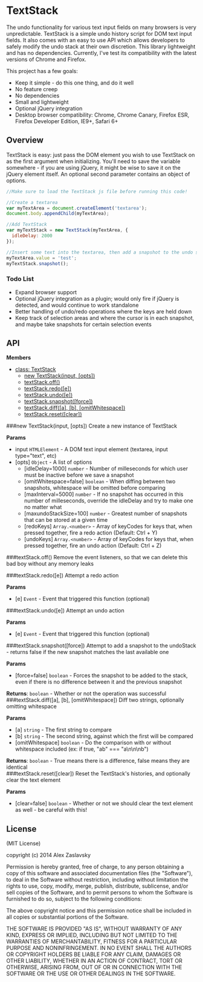 # TextStack

The undo functionality for various text input fields on many browsers is very unpredictable.  TextStack is a simple undo history script for DOM text input fields.  It also comes with an easy to use API which allows developers to safely modify the undo stack at their own discretion.  This library lightweight and has no dependencies.  Currently, I've test its compatibility with the latest versions of Chrome and Firefox.

This project has a few goals:

* Keep it simple - do this one thing, and do it well
* No feature creep
* No dependencies
* Small and lightweight
* Optional jQuery integration
* Desktop browser compatibility: Chrome, Chrome Canary, Firefox ESR, Firefox Developer Edition, IE9+, Safari 6+

## Overview

TextStack is easy: just pass the DOM element you wish to use TextStack on as the first argument when initializing.  You'll need to save the variable somewhere - if you are using jQuery, it might be wise to save it on the jQuery element itself.  An optional second parameter contains an object of options.

```js
//Make sure to load the TextStack js file before running this code!

//Create a textarea
var myTextArea = document.createElement('textarea');
document.body.appendChild(myTextArea);

//Add TextStack
var myTextStack = new TextStack(myTextArea, {
  idleDelay: 2000
});

//Insert some text into the textarea, then add a snapshot to the undo stack
myTextArea.value = 'test';
myTextStack.snapshot();
```

### Todo List

* Expand browser support
* Optional jQuery integration as a plugin; would only fire if jQuery is detected, and would continue to work standalone
* Better handling of undo/redo operations where the keys are held down
* Keep track of selection areas and where the cursor is in each snapshot, and maybe take snapshots for certain selection events

<a name="TextStack"></a>
## API
**Members**

* [class: TextStack](#TextStack)
  * [new TextStack(input, [opts])](#new_TextStack)
  * [textStack.off()](#TextStack#off)
  * [textStack.redo([e])](#TextStack#redo)
  * [textStack.undo([e])](#TextStack#undo)
  * [textStack.snapshot([force])](#TextStack#snapshot)
  * [textStack.diff([a], [b], [omitWhitespace])](#TextStack#diff)
  * [textStack.reset([clear])](#TextStack#reset)

<a name="new_TextStack"></a>
###new TextStack(input, [opts])
Create a new instance of TextStack

**Params**

- input `HTMLElement` - A DOM text input element (textarea, input type="text", etc)  
- \[opts\] `Object` - A list of options  
  - \[idleDelay=1000\] `number` - Number of milleseconds for which user must be inactive before we save a snapshot  
  - \[omitWhitespace=false\] `boolean` - When diffing between two snapshots, whitespace will be omitted before comparing  
  - \[maxInterval=5000\] `number` - If no snapshot has occurred in this number of milleseconds, override the idleDelay and try to make one no matter what  
  - \[maxundoStackSize=100\] `number` - Greatest number of snapshots that can be stored at a given time  
  - \[redoKeys\] `Array.<number>` - Array of keyCodes for keys that, when pressed together, fire a redo action (Default: Ctrl + Y)  
  - \[undoKeys\] `Array.<number>` - Array of keyCodes for keys that, when pressed together, fire an undo action (Default: Ctrl + Z)  

<a name="TextStack#off"></a>
###textStack.off()
Remove the event listeners, so that we can delete this bad boy without any memory leaks

<a name="TextStack#redo"></a>
###textStack.redo([e])
Attempt a redo action

**Params**

- \[e\] `Event` - Event that triggered this function (optional)  

<a name="TextStack#undo"></a>
###textStack.undo([e])
Attempt an undo action

**Params**

- \[e\] `Event` - Event that triggered this function (optional)  

<a name="TextStack#snapshot"></a>
###textStack.snapshot([force])
Attempt to add a snapshot to the undoStack - returns false if the new snapshot matches the last available one

**Params**

- \[force=false\] `boolean` - Forces the snapshot to be added to the stack, even if there is no difference between it and the previous snapshot  

**Returns**: `boolean` - Whether or not the operation was successful  
<a name="TextStack#diff"></a>
###textStack.diff([a], [b], [omitWhitespace])
Diff two strings, optionally omitting whitespace

**Params**

- \[a\] `string` - The first string to compare  
- \[b\] `string` - The second string, against which the first will be compared  
- \[omitWhitespace\] `boolean` - Do the comparison with or without whitespace included (ex: if true, "ab" === "a\n\n\nb")  

**Returns**: `boolean` - True means there is a difference, false means they are identical  
<a name="TextStack#reset"></a>
###textStack.reset([clear])
Reset the TextStack's histories, and optionally clear the text element

**Params**

- \[clear=false\] `boolean` - Whether or not we should clear the text element as well - be careful with this!  


## License
(MIT License)

copyright (c) 2014 Alex Zaslavsky

Permission is hereby granted, free of charge, to any person obtaining a copy of this software and associated documentation files (the "Software"), to deal in the Software without restriction, including without limitation the rights to use, copy, modify, merge, publish, distribute, sublicense, and/or sell copies of the Software, and to permit persons to whom the Software is furnished to do so, subject to the following conditions:

The above copyright notice and this permission notice shall be included in all copies or substantial portions of the Software.

THE SOFTWARE IS PROVIDED "AS IS", WITHOUT WARRANTY OF ANY KIND, EXPRESS OR IMPLIED, INCLUDING BUT NOT LIMITED TO THE WARRANTIES OF MERCHANTABILITY, FITNESS FOR A PARTICULAR PURPOSE AND NONINFRINGEMENT. IN NO EVENT SHALL THE AUTHORS OR COPYRIGHT HOLDERS BE LIABLE FOR ANY CLAIM, DAMAGES OR OTHER LIABILITY, WHETHER IN AN ACTION OF CONTRACT, TORT OR OTHERWISE, ARISING FROM, OUT OF OR IN CONNECTION WITH THE SOFTWARE OR THE USE OR OTHER DEALINGS IN THE SOFTWARE.